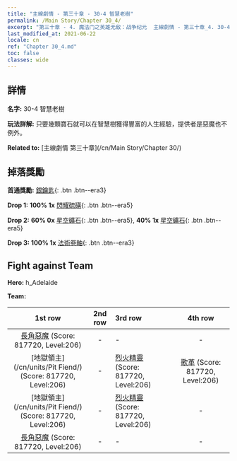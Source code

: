 ```yaml
---
title: "主線劇情 - 第三十章 - 30-4 智慧老樹"
permalink: /Main Story/Chapter 30_4/
excerpt: "第三十章 - 4. 魔法门之英雄无敌：战争纪元  主線劇情 - 第三十章_4. 30-4 智慧老樹"
last_modified_at: 2021-06-22
locale: cn
ref: "Chapter 30_4.md"
toc: false
classes: wide
---
```


## 詳情

 **名字:** 30-4 智慧老樹

 **玩法詳解:** 只要幾顆寶石就可以在智慧樹獲得豐富的人生經驗，提供者是惡魔也不例外。

 **Related to:** [主線劇情 第三十章](/cn/Main Story/Chapter 30/)

## 掉落獎勵

 **首通獎勵:** [銀鑰匙](/cn/Items/con_693/){: .btn .btn--era3}

 **Drop 1:** **100% 1x** [閃耀硫磺](/cn/Items/mat_99/){: .btn .btn--era5}

 **Drop 2:** **60% 0x** [星空礦石](/cn/Items/mat_89/){: .btn .btn--era5}, **40% 1x** [星空礦石](/cn/Items/mat_89/){: .btn .btn--era5}

 **Drop 3:** **100% 1x** [法術卷軸](/cn/Items/con_694/){: .btn .btn--era3}


## Fight against Team
 **Hero:** h_Adelaide

 **Team:**


  | 1st row | 2nd row | 3rd row | 4th row |
  |:----:|:----:|:----|:----:|
  | [長角惡魔](/cn/units/Demon/) (Score: 817720, Level:206)  | - | - | - |
  | [地獄領主](/cn/units/Pit Fiend/) (Score: 817720, Level:206)  | - | [烈火精靈](/cn/units/Efreeti/) (Score: 817720, Level:206)  | [歌革](/cn/units/Gog/) (Score: 817720, Level:206)  |
  | [地獄領主](/cn/units/Pit Fiend/) (Score: 817720, Level:206)  | - | [烈火精靈](/cn/units/Efreeti/) (Score: 817720, Level:206)  | - |
  | [長角惡魔](/cn/units/Demon/) (Score: 817720, Level:206)  | - | - | - |


